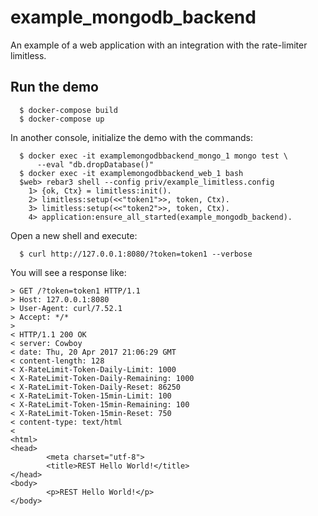 example_mongodb_backend
=======================

An example of a web application with an integration with the rate-limiter
limitless.

Run the demo
------------

```
  $ docker-compose build
  $ docker-compose up
```

In another console, initialize the demo with the commands:

```
  $ docker exec -it examplemongodbbackend_mongo_1 mongo test \
      --eval "db.dropDatabase()"
  $ docker exec -it examplemongodbbackend_web_1 bash
  $web> rebar3 shell --config priv/example_limitless.config
    1> {ok, Ctx} = limitless:init().
    2> limitless:setup(<<"token1">>, token, Ctx).
    3> limitless:setup(<<"token2">>, token, Ctx).
    4> application:ensure_all_started(example_mongodb_backend).
```

Open a new shell and execute:

```
  $ curl http://127.0.0.1:8080/?token=token1 --verbose
```

You will see a response like:

```
> GET /?token=token1 HTTP/1.1
> Host: 127.0.0.1:8080
> User-Agent: curl/7.52.1
> Accept: */*
>
< HTTP/1.1 200 OK
< server: Cowboy
< date: Thu, 20 Apr 2017 21:06:29 GMT
< content-length: 128
< X-RateLimit-Token-Daily-Limit: 1000
< X-RateLimit-Token-Daily-Remaining: 1000
< X-RateLimit-Token-Daily-Reset: 86250
< X-RateLimit-Token-15min-Limit: 100
< X-RateLimit-Token-15min-Remaining: 100
< X-RateLimit-Token-15min-Reset: 750
< content-type: text/html
<
<html>
<head>
        <meta charset="utf-8">
        <title>REST Hello World!</title>
</head>
<body>
        <p>REST Hello World!</p>
</body>
```
